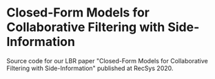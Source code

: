 # Closed-Form Models for Collaborative Filtering with Side-Information
Source code for our LBR paper "Closed-Form Models for Collaborative Filtering with Side-Information" published at RecSys 2020.
